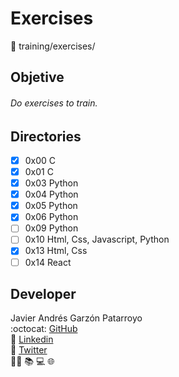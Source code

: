 # Exercises
:open_file_folder: training/exercises/

## Objetive
###### Do exercises to train.

## Directories
* [x] 0x00 C
* [x] 0x01 C
* [x] 0x03 Python
* [x] 0x04 Python
* [x] 0x05 Python
* [x] 0x06 Python
* [ ] 0x09 Python
* [ ] 0x10 Html, Css, Javascript, Python
* [x] 0x13 Html, Css
* [ ] 0x14 React

## Developer
Javier Andrés Garzón Patarroyo  
:octocat: [GitHub](https://github.com/javierandresgp/)  
:link: [Linkedin](https://www.linkedin.com/in/javierandresgp/)  
:link: [Twitter](https://twitter.com/javierandresgp0)  
:man_technologist: :books: :computer: :globe_with_meridians: